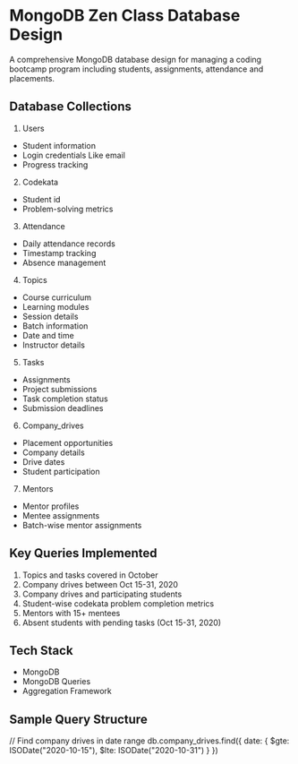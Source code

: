 # MongoDB Zen Class Database Design

A comprehensive MongoDB database design for managing a coding bootcamp program including students, assignments, attendance and placements.

## Database Collections

1. Users
- Student information
- Login credentials Like email
- Progress tracking

2. Codekata
- Student id
- Problem-solving metrics

3. Attendance
- Daily attendance records
- Timestamp tracking
- Absence management

4. Topics
- Course curriculum
- Learning modules
- Session details
- Batch information
- Date and time
- Instructor details

5. Tasks
- Assignments
- Project submissions
- Task completion status
- Submission deadlines

6. Company_drives
- Placement opportunities
- Company details
- Drive dates
- Student participation

7. Mentors
- Mentor profiles
- Mentee assignments
- Batch-wise mentor assignments

## Key Queries Implemented

1. Topics and tasks covered in October
2. Company drives between Oct 15-31, 2020
3. Company drives and participating students
4. Student-wise codekata problem completion metrics
5. Mentors with 15+ mentees
6. Absent students with pending tasks (Oct 15-31, 2020)

## Tech Stack
- MongoDB
- MongoDB Queries
- Aggregation Framework

## Sample Query Structure

// Find company drives in date range
db.company_drives.find({
    date: {
        $gte: ISODate("2020-10-15"),
        $lte: ISODate("2020-10-31")
    }
})